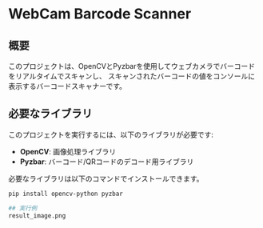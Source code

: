 # WebCam Barcode Scanner

## 概要

このプロジェクトは、OpenCVとPyzbarを使用してウェブカメラでバーコードをリアルタイムでスキャンし、
スキャンされたバーコードの値をコンソールに表示するバーコードスキャナーです。

## 必要なライブラリ

このプロジェクトを実行するには、以下のライブラリが必要です:

- **OpenCV**: 画像処理ライブラリ
- **Pyzbar**: バーコード/QRコードのデコード用ライブラリ

必要なライブラリは以下のコマンドでインストールできます。

```bash
pip install opencv-python pyzbar

## 実行例
result_image.png
